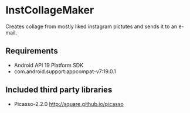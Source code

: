 InstCollageMaker
================

Creates collage from mostly liked instagram pictutes and sends it to an e-mail.

## Requirements
 * Android API 19 Platform SDK
 * com.android.support:appcompat-v7:19.0.1
    
## Included third party libraries   
 * Picasso-2.2.0 http://square.github.io/picasso

